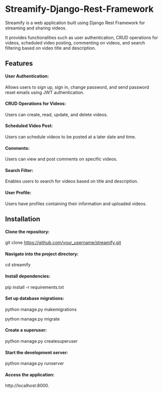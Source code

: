 # Streamify-Django-Rest-Framework
Streamify is a web application built using Django Rest Framework for streaming and sharing videos. 

It provides functionalities such as user authentication, CRUD operations for videos, scheduled video posting, commenting on videos, and search filtering based on video title and description.

## Features
#### User Authentication: 
Allows users to sign up, sign in, change password, and send password reset emails using JWT authentication.
#### CRUD Operations for Videos: 
Users can create, read, update, and delete videos.
#### Scheduled Video Post: 
Users can schedule videos to be posted at a later date and time.
#### Comments: 
Users can view and post comments on specific videos.
#### Search Filter: 
Enables users to search for videos based on title and description.
#### User Profile: 
Users have profiles containing their information and uploaded videos.

## Installation
#### Clone the repository:
git clone https://github.com/your_username/streamify.git
#### Navigate into the project directory:
cd streamify
#### Install dependencies:
pip install -r requirements.txt
#### Set up database migrations:
python manage.py makemigrations

python manage.py migrate
#### Create a superuser:
python manage.py createsuperuser
#### Start the development server:
python manage.py runserver
#### Access the application:
http://localhost:8000.


